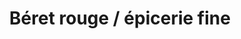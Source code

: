 ---
title: "Béret rouge / épicerie fine"
url: /stanstead/beret-rouge-epicerie-fine/
shop: greengrocer
---